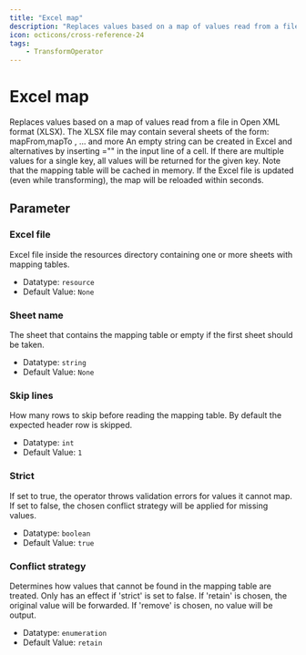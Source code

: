 ```yaml
---
title: "Excel map"
description: "Replaces values based on a map of values read from a file in Open XML format (XLSX). The XLSX file may contain several sheets of the form: mapFrom,mapTo <source string>,<target string> ... and more An empty string can be created in Excel and alternatives by inserting ="" in the input line of a cell. If there are multiple values for a single key, all values will be returned for the given key. Note that the mapping table will be cached in memory. If the Excel file is updated (even while transforming), the map will be reloaded within seconds."
icon: octicons/cross-reference-24
tags: 
    - TransformOperator
---
```

# Excel map
<!-- This file was generated - DO NOT CHANGE IT MANUALLY -->



Replaces values based on a map of values read from a file in Open XML format (XLSX). The XLSX file may contain several sheets of the form: mapFrom,mapTo <source string>,<target string> ... and more An empty string can be created in Excel and alternatives by inserting ="" in the input line of a cell. If there are multiple values for a single key, all values will be returned for the given key. Note that the mapping table will be cached in memory. If the Excel file is updated (even while transforming), the map will be reloaded within seconds.

## Parameter

### Excel file

Excel file inside the resources directory containing one or more sheets with mapping tables.

- Datatype: `resource`
- Default Value: `None`



### Sheet name

The sheet that contains the mapping table or empty if the first sheet should be taken.

- Datatype: `string`
- Default Value: `None`



### Skip lines

How many rows to skip before reading the mapping table. By default the expected header row is skipped.

- Datatype: `int`
- Default Value: `1`



### Strict

If set to true, the operator throws validation errors for values it cannot map. If set to false, the chosen conflict strategy will be applied for missing values.

- Datatype: `boolean`
- Default Value: `true`



### Conflict strategy

Determines how values that cannot be found in the mapping table are treated. Only has an effect if 'strict' is set to false. If 'retain' is chosen, the original value will be forwarded. If 'remove' is chosen, no value will be output.

- Datatype: `enumeration`
- Default Value: `retain`



